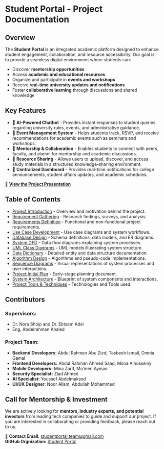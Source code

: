 # Student Portal - Project Documentation

## Overview
The **Student Portal** is an integrated academic platform designed to enhance student engagement, collaboration, and resource accessibility. Our goal is to provide a seamless digital environment where students can:
- Discover **mentorship opportunities**
- Access **academic and educational resources**
- Organize and participate in **events and workshops**
- Receive **real-time university updates and notifications**
- Foster **collaborative learning** through discussions and shared knowledge

## Key Features
- 📌 **AI-Powered Chatbot** - Provides instant responses to student queries regarding university rules, events, and administrative guidance.
- 📌 **Event Management System** - Helps students track, RSVP, and receive recommendations for academic events such as seminars and workshops.
- 📌 **Mentorship & Collaboration** - Enables students to connect with peers, faculty, and alumni for mentorship and academic discussions.
- 📌 **Resource Sharing** - Allows users to upload, discover, and access study materials in a structured knowledge-sharing environment.
- 📌 **Centralized Dashboard** - Provides real-time notifications for college announcements, student affairs updates, and academic schedules.

🎥 **[View the Project Presentation](https://studentportal-grad.github.io/student-portal-docs/presentation.html)**

## Table of Contents
- [Project Introduction](https://github.com/StudentPortal-grad/student-portal-docs/tree/main/0x00-Project_Introduction) - Overview and motivation behind the project.
- [Requirement Gathering](https://github.com/StudentPortal-grad/student-portal-docs/tree/main/0x01-Requirement_gathering) - Research findings, surveys, and analysis.
- [Requirements Definition](https://github.com/StudentPortal-grad/student-portal-docs/tree/main/0x02-Requirements_definition) - Functional and non-functional project requirements.
- [Use Case Development](https://github.com/StudentPortal-grad/student-portal-docs/tree/main/0x03-Use_Case_Development) - Use case diagrams and system workflows.
- [Database Design](https://github.com/StudentPortal-grad/student-portal-docs/tree/main/0x04-Database_Design) - Schema definitions, data models, and ER diagrams.
- [System DFD](https://github.com/StudentPortal-grad/student-portal-docs/tree/main/0x05-System_DFD) - Data flow diagrams explaining system processes.
- [UML Class Diagrams](https://github.com/StudentPortal-grad/student-portal-docs/tree/main/0x06-Class_diagram) - UML models illustrating system structure.
- [Data Dictionary](https://github.com/StudentPortal-grad/student-portal-docs/tree/main/0x07-Data_dictionary) - Detailed entity and data structure documentation.
- [Algorithm Design](https://github.com/StudentPortal-grad/student-portal-docs/tree/main/0x08-Algorithm_Design) - Algorithms and pseudo-code implementations.
- [Sequence Diagrams](https://github.com/StudentPortal-grad/student-portal-docs/tree/main/0x09-Sequence_Diagrams) - Visual representations of system processes and user interactions.
- [Project Initial Plan](https://github.com/StudentPortal-grad/student-portal-docs/blob/main/Initial_Plan.pdf) - Early-stage planning document.
- [System Architecture](https://github.com/StudentPortal-grad/student-portal-docs/blob/main/System_Architecture.pdf) - Blueprint of system components and interactions.
- [Project Tools & Techniques](https://github.com/StudentPortal-grad/student-portal-docs/blob/main/Project_Tools_Technologies.pdf) - Technologies and Tools used.

## Contributors
### **Supervisors:**
- Dr. Nora Shoip and Dr. Ebtsam Adel
- Eng. Abdelrahman Khaled 

### **Project Team:**
- **Backend Developers:** Abdul Rahman Abu Zied, Tasbeeh Ismail, Omnia Gamal
- **Frontend Developers:** Abdul Rahman Ahmed Saad, Mona Alhusseiny
- **Mobile Developers:** Mina Zarif, Mo’men Ayman
- **Security Specialist:** Ziad Ahmed
- **AI Specialist:** Youssef Abdelmaksod
- **UI/UX Designer:** Noor Allam, Abdullah Mohammed

## Call for Mentorship & Investment
We are actively looking for **mentors, industry experts, and potential investors** from leading tech companies to guide and support our project. If you are interested in collaborating or providing feedback, please reach out to us.

📧 **Contact Email:** studentportal.team@gmail.com <br>
**GitHub Orgnization:** [Student Portal](https://github.com/StudentPortal-grad/)
